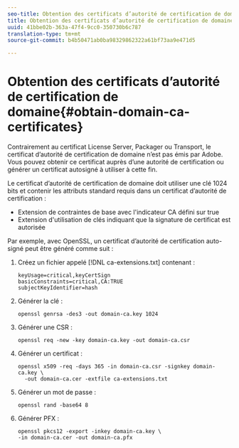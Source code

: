 ```yaml
---
seo-title: Obtention des certificats d’autorité de certification de domaine
title: Obtention des certificats d’autorité de certification de domaine
uuid: 41bbe02b-363a-47f4-9cc0-350730b6c787
translation-type: tm+mt
source-git-commit: b4b50471ab0ba98329862322a61bf73aa9e471d5

---
```



# Obtention des certificats d’autorité de certification de domaine{#obtain-domain-ca-certificates}

Contrairement au certificat License Server, Packager ou Transport, le certificat d’autorité de certification de domaine n’est pas émis par Adobe. Vous pouvez obtenir ce certificat auprès d’une autorité de certification ou générer un certificat autosigné à utiliser à cette fin.

Le certificat d’autorité de certification de domaine doit utiliser une clé 1024 bits et contenir les attributs standard requis dans un certificat d’autorité de certification :

* Extension de contraintes de base avec l&#39;indicateur CA défini sur true
* Extension d&#39;utilisation de clés indiquant que la signature de certificat est autorisée

Par exemple, avec OpenSSL, un certificat d’autorité de certification auto-signé peut être généré comme suit :

1. Créez un fichier appelé [!DNL ca-extensions.txt] contenant :

   ```
   keyUsage=critical,keyCertSign  
   basicConstraints=critical,CA:TRUE  
   subjectKeyIdentifier=hash 
   ```

1. Générer la clé :

   ```
   openssl genrsa -des3 -out domain-ca.key 1024 
   ```

1. Générer une CSR :

   ```
   openssl req -new -key domain-ca.key -out domain-ca.csr 
   ```

1. Générer un certificat :

   ```
   openssl x509 -req -days 365 -in domain-ca.csr -signkey domain-ca.key \ 
     -out domain-ca.cer -extfile ca-extensions.txt 
   ```

1. Générer un mot de passe :

   ```
   openssl rand -base64 8 
   ```

1. Générer PFX :

   ```
   openssl pkcs12 -export -inkey domain-ca.key \ 
   -in domain-ca.cer -out domain-ca.pfx
   ```

